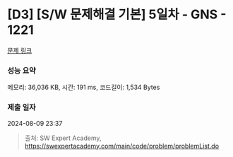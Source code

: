 # [D3] [S/W 문제해결 기본] 5일차 - GNS - 1221 

[문제 링크](https://swexpertacademy.com/main/code/problem/problemDetail.do?contestProbId=AV14jJh6ACYCFAYD) 

### 성능 요약

메모리: 36,036 KB, 시간: 191 ms, 코드길이: 1,534 Bytes

### 제출 일자

2024-08-09 23:37



> 출처: SW Expert Academy, https://swexpertacademy.com/main/code/problem/problemList.do